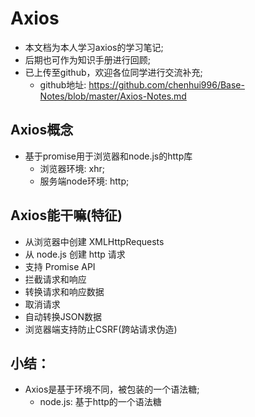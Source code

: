 # Axios

- 本文档为本人学习axios的学习笔记;
- 后期也可作为知识手册进行回顾;
- 已上传至github，欢迎各位同学进行交流补充;
  - github地址: https://github.com/chenhui996/Base-Notes/blob/master/Axios-Notes.md

## Axios概念

- 基于promise用于浏览器和node.js的http库
  - 浏览器环境: xhr;
  - 服务端node环境: http;
  
## Axios能干嘛(特征)

- 从浏览器中创建 XMLHttpRequests
- 从 node.js 创建 http 请求
- 支持 Promise API
- 拦截请求和响应
- 转换请求和响应数据
- 取消请求
- 自动转换JSON数据
- 浏览器端支持防止CSRF(跨站请求伪造)


## 小结：
  - Axios是基于环境不同，被包装的一个语法糖;
    - node.js: 基于http的一个语法糖